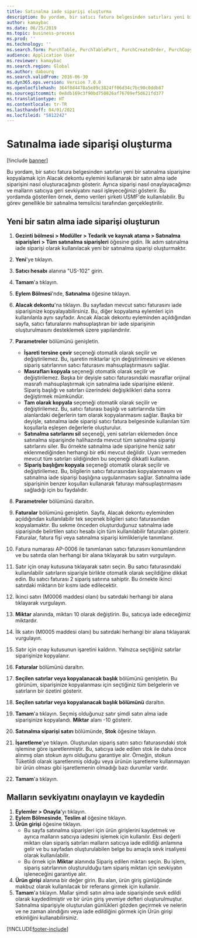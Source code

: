 ```yaml
---
title: Satınalma iade siparişi oluşturma
description: Bu yordam, bir satıcı fatura belgesinden satırları yeni bir satınalma siparişine kopyalamak için Alacak dekontu eylemini kullanarak bir satın alma iade siparişini nasıl oluşturacağınızı gösterir.
author: kamaybac
ms.date: 06/25/2019
ms.topic: business-process
ms.prod: ''
ms.technology: ''
ms.search.form: PurchTable, PurchTablePart, PurchCreateOrder, PurchCopying, InventMarking, PurchEditLines
audience: Application User
ms.reviewer: kamaybac
ms.search.region: Global
ms.author: dabourq
ms.search.validFrom: 2016-06-30
ms.dyn365.ops.version: Version 7.0.0
ms.openlocfilehash: 364f8d4478a5e89c3824ff06d34c7bc90c0ddb87
ms.sourcegitcommit: 0e8db169c3f90bd750826af76709ef5d621fd377
ms.translationtype: HT
ms.contentlocale: tr-TR
ms.lasthandoff: 04/01/2021
ms.locfileid: "5812242"
---
```

# <a name="create-a-purchase-return-order"></a>Satınalma iade siparişi oluşturma

[!include [banner](../../includes/banner.md)]

Bu yordam, bir satıcı fatura belgesinden satırları yeni bir satınalma siparişine kopyalamak için Alacak dekontu eylemini kullanarak bir satın alma iade siparişini nasıl oluşturacağınızı gösterir. Ayrıca siparişi nasıl onaylayacağınızı ve malların satıcıya geri sevkiyatını nasıl işleyeceğinizi gösterir. Bu yordamda gösterilen örnek, demo verileri şirketi USMF'de kullanılabilir. Bu görev genellikle bir satınalma temsilcisi tarafından gerçekleştirilir.

## <a name="create-a-new-purchase-return-order"></a>Yeni bir satın alma iade siparişi oluşturun
1. **Gezinti bölmesi > Modüller > Tedarik ve kaynak atama > Satınalma siparişleri > Tüm satınalma siparişleri** öğesine gidin. İlk adım satınalma iade siparişi olarak kullanılacak yeni bir satınalma siparişi oluşturmaktır.  
2. **Yeni**'ye tıklayın.
3. **Satıcı hesabı** alanına "US-102" girin.
4. **Tamam**'a tıklayın.
5. **Eylem Bölmesi**'nde, **Satınalma** öğesine tıklayın.
6. **Alacak dekontu**'na tıklayın. Bu sayfadan mevcut satıcı faturasını iade siparişinize kopyalayabilirsiniz. Bu, diğer kopyalama eylemleri için kullanılanla aynı sayfadır. Ancak Alacak dekontu eyleminden açıldığından sayfa, satıcı faturalarını mahsuplaştıran bir iade siparişinin oluşturulmasını desteklemek üzere yapılandırılır.  
7. **Parametreler** bölümünü genişletin.
    - **İşareti tersine çevir** seçeneği otomatik olarak seçilir ve değiştirilemez. Bu, işaretin miktarlar için değiştirilmesini ve eklenen sipariş satırlarının satıcı faturasını mahsuplaştırmasını sağlar.  
    - **Masrafları kopyala** seçeneği otomatik olarak seçilir ve değiştirilemez. Başka bir deyişle satıcı faturasındaki masraflar orijinal masrafı mahsuplaştırmak için satınalma iade siparişine eklenir. Sipariş başlığı ve satırları üzerindeki değişiklikleri daha sonra değiştirmek mümkündür.  
    - **Tam olarak kopyala** seçeneği otomatik olarak seçilir ve değiştirilemez. Bu, satıcı faturası başlığı ve satırlarında tüm alanlardaki değerlerin tam olarak kopyalanmasını sağlar. Başka bir deyişle, satınalma iade siparişi satıcı fatura belgesinde kullanılan tüm koşullarla eşleşen değerlerle oluşturulur. 
    - **Satınalma satırlarını sil** seçeneği, yeni satırları eklemeden önce satınalma siparişinde halihazırda mevcut tüm satınalma siparişi satırlarını siler. Bu örnekte satınalma iade siparişine henüz satır eklenmediğinden herhangi bir etki mevcut değildir. Uyarı vermeden mevcut tüm satırları sildiğinden bu seçeneği dikkatli kullanın.  
    * **Sipariş başlığını kopyala** seçeneği otomatik olarak seçilir ve değiştirilemez. Bu, bilgilerin satıcı faturasından kopyalanmasını ve satınalma iade siparişi başlığına uygulanmasını sağlar. Satınalma iade siparişinin benzer koşulları kullanarak faturayı mahsuplaştırmasını sağladığı için bu faydalıdır.  
8. **Parametreler** bölümünü daraltın.
9. **Faturalar** bölümünü genişletin. Sayfa, Alacak dekontu eyleminden açıldığından kullanılabilir tek seçenek bilgileri satıcı faturasından kopyalamaktır. Bu sekme önceden oluşturduğunuz satınalma iade siparişinde belirtilen satıcı hesabı için tüm kullanılabilir faturaları gösterir.   Faturalar, fatura fişi veya satınalma siparişi kimlikleriyle tanımlanır.
10. Fatura numarası AP-0006 ile tanımlanan satıcı faturasını konumlandırın ve bu satırda olan herhangi bir alana tıklayarak bu satırı vurgulayın.
11. Satır için onay kutusuna tıklayarak satırı seçin. Bu satıcı faturasındaki kullanılabilir satırların siparişle birlikte otomatik olarak seçildiğine dikkat edin. Bu satıcı faturası 2 sipariş satırına sahiptir. Bu örnekte ikinci satırdaki miktarın bir kısmı iade edilecektir.
12. İkinci satırı (M0006 maddesi olanı) bu satırdaki herhangi bir alana tıklayarak vurgulayın.
13. **Miktar** alanında, miktarı 10 olarak değiştirin. Bu, satıcıya iade edeceğimiz miktardır. 
14. İlk satırı (M0005 maddesi olanı) bu satırdaki herhangi bir alana tıklayarak vurgulayın.
15. Satır için onay kutusunun işaretini kaldırın. Yalnızca seçtiğiniz satırlar siparişinize kopyalanır.
16. **Faturalar** bölümünü daraltın.
17. **Seçilen satırlar veya kopyalanacak başlık** bölümünü genişletin. Bu görünüm, siparişinize kopyalanması için seçtiğiniz tüm belgelerin ve satırların bir özetini gösterir.  
18. **Seçilen satırlar veya kopyalanacak başlık bölümünü** daraltın.
19. **Tamam**'a tıklayın. Seçmiş olduğunuz satır şimdi satın alma iade siparişinize kopyalandı. **Miktar** alanı -10 gösterir.   
20. **Satınalma siparişi satırı** bölümünde, **Stok** öğesine tıklayın.
21. **İşaretleme**'ye tıklayın. Oluşturulan sipariş satırı satıcı faturasındaki stok işlemine göre işaretlenmiştir. Bu, satıcıya iade edilen stok ile daha önce alınmış olan stokun aynı olduğunu garantiye alır. Örneğin, stokun Tüketildi olarak işaretlenmiş olduğu veya ürünün işaretleme kullanmayan bir ürün olması gibi işaretlemenin olmadığı bazı durumlar vardır.  

22. **Tamam**'a tıklayın.

## <a name="confirm-and-record-the-shipment-of-goods"></a>Malların sevkiyatını onaylayın ve kaydedin
1. **Eylemler > Onayla**'yı tıklayın.
2. **Eylem Bölmesinde**, **Teslim al** öğesine tıklayın.
3. **Ürün girişi** öğesine tıklayın.
    - Bu sayfa satınalma siparişleri için ürün girişlerini kaydetmek ve ayrıca malların satıcıya iadesini işlemek için kullanılır. Eksi değerli miktarı olan sipariş satırları malların satıcıya iade edildiği anlamına gelir ve bu sayfadan oluşturulabilen belge bu amaçla sevk irsaliyesi olarak kullanılabilir.   
    - Bu örnek için **Miktar** alanında Sipariş edilen miktarı seçin. Bu işlem, sipariş satırlarının oluşturulduğu tam sipariş miktarı için sevkiyatın işleneceğini garantiye alır.   
4. **Ürün girişi** alanına bir değer girin. Bu alan, ürün giriş günlüğünde makbuz olarak kullanılacak bir referans girmek için kullanılır.  
5. **Tamam**'a tıklayın. Mallar şimdi satın alma iade siparişinde sevk edildi olarak kaydedilmiştir ve bir ürün giriş yevmiye defteri oluşturulmuştur. Satınalma siparişiyle oluşturulan günlükleri gözden geçirmek ve nelerin ve ne zaman alındığını veya iade edildiğini görmek için Ürün girişi etkinliğini kullanabilirsiniz.  



[!INCLUDE[footer-include](../../../includes/footer-banner.md)]